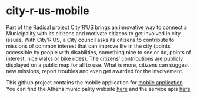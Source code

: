 # city-r-us-mobile

Part of the [Radical project](http://www.radical-project.eu/) City’R’US brings an innovative way to connect a Municipality with its citizens and motivate citizens to get involved in city issues. With City’R’US, a City council asks its citizens to contribute to missions of common interest that can improve life in the city (points accessible by people with disabilities, something nice to see or do, points of interest, nice walks or bike rides). The citizens’ contributions are publicly displayed on a public map for all to use. What is more, citizens can suggest new missions, report troubles and even get awarded for the involvement.

This github project contains the mobile application for [mobile application ](https://play.google.com/store/apps/details?id=gr.scify.cityrus)
You can find the Athens municipality website [here](http://go.scify.gr/cityrus-web) 
and the service apis [here](http://go.scify.gr/cityrus-service) 
